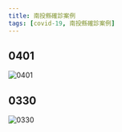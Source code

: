 ```yaml
---
title: 南投縣確診案例
tags: [covid-19, 南投縣確診案例]
---
```

## 0401
![0401](https://scontent-tpe1-1.xx.fbcdn.net/v/t39.30808-6/277248650_1325519444526320_2570555648848814547_n.jpg?_nc_cat=102&ccb=1-5&_nc_sid=8bfeb9&_nc_ohc=Rcm0XiBjOxEAX-1qNyK&_nc_ht=scontent-tpe1-1.xx&oh=00_AT-djO8Ch_xv51tKnytMTrmlNFrfuqbXUuzOKLjTjSuwww&oe=624B1B4F)
## 0330
![0330](https://scontent-tpe1-1.xx.fbcdn.net/v/t39.30808-6/277667550_1324391177972480_8057904451955918570_n.png?_nc_cat=106&ccb=1-5&_nc_sid=730e14&_nc_ohc=WiV3sxDiKFkAX-sVKZq&_nc_ht=scontent-tpe1-1.xx&oh=00_AT8UapENx7V2Peb8FMeejbEUpJBsv0I5BVk_qv3tGir18w&oe=6249F691)
